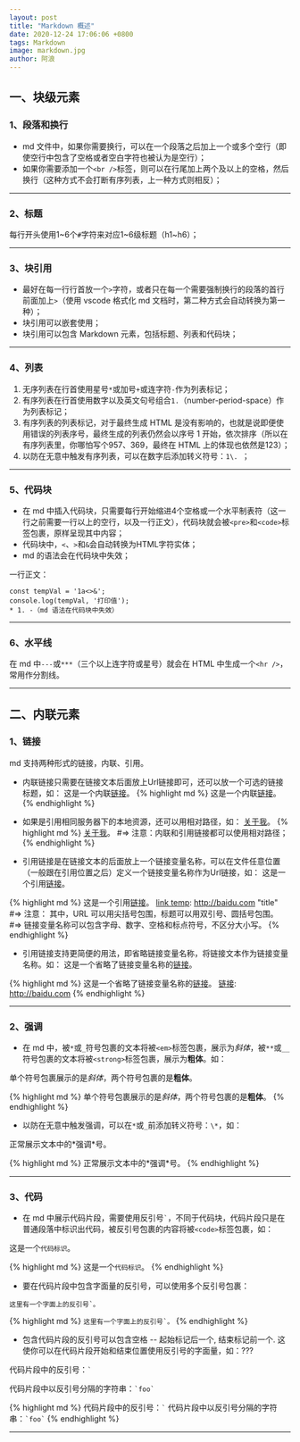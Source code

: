 ```yaml
---
layout: post
title: "Markdown 概述"
date: 2020-12-24 17:06:06 +0800
tags: Markdown
image: markdown.jpg
author: 阿浪
---
```


## 一、块级元素

### 1、段落和换行
- md 文件中，如果你需要换行，可以在一个段落之后加上一个或多个空行（即使空行中包含了空格或者空白字符也被认为是空行）；
- 如果你需要添加一个`<br />`标签，则可以在行尾加上两个及以上的空格，然后换行（这种方式不会打断有序列表，上一种方式则相反）；

---
### 2、标题
每行开头使用1~6个`#`字符来对应1~6级标题（h1~h6）；

---

### 3、块引用
- 最好在每一行行首放一个`>`字符，或者只在每一个需要强制换行的段落的首行前面加上`>`（使用 vscode 格式化 md 文档时，第二种方式会自动转换为第一种）；
- 块引用可以嵌套使用；
- 块引用可以包含 Markdown 元素，包括标题、列表和代码块；

---

### 4、列表
1. 无序列表在行首使用星号`*`或加号`+`或连字符`-`作为列表标记；
2. 有序列表在行首使用数字以及英文句号组合`1.`（number-period-space）作为列表标记；
3. 有序列表的列表标记，对于最终生成 HTML 是没有影响的，也就是说即便使用错误的列表序号，最终生成的列表仍然会以序号 1 开始，依次排序（所以在有序列表里，你哪怕写个957、369，最终在 HTML 上的体现也依然是123）；
4. 以防在无意中触发有序列表，可以在数字后添加转义符号：`1\. `；

---

### 5、代码块
- 在 md 中插入代码块，只需要每行开始缩进4个空格或一个水平制表符（这一行之前需要一行以上的空行，以及一行正文），代码块就会被`<pre>`和`<code>`标签包裹，原样呈现其中内容；
- 代码块中，`<`、`>`和`&`会自动转换为HTML字符实体；
- md 的语法会在代码块中失效；

一行正文：

    const tempVal = '1a<>&';
    console.log(tempVal, '打印值');
    * 1. -（md 语法在代码块中失效）

---

### 6、水平线
在 md 中`---`或`***`（三个以上连字符或星号）就会在 HTML 中生成一个`<hr />`，常用作分割线。

---

## 二、内联元素

### 1、链接
md 支持两种形式的链接，内联、引用。

- 内联链接只需要在链接文本后面放上Url链接即可，还可以放一个可选的链接标题，如：
这是一个内联[链接](http://baidu.com "title")。
{% highlight md %}
这是一个内联[链接](http://baidu.com "title")。
{% endhighlight %}

- 如果是引用相同服务器下的本地资源，还可以用相对路径，如： [关于我](/about)。
{% highlight md %}
[关于我](/about)。
#=> 注意：内联和引用链接都可以使用相对路径；
{% endhighlight %}

- 引用链接是在链接文本的后面放上一个链接变量名称，可以在文件任意位置（一般跟在引用位置之后）定义一个链接变量名称作为Url链接，如：
这是一个引用[链接][link temp]。

[link temp]: http://baidu.com "title"

{% highlight md %}
这是一个引用[链接][link temp]。
[link temp]: http://baidu.com "title"
#=> 注意： 其中，URL 可以用尖括号包围，标题可以用双引号、圆括号包围。
#=> 链接变量名称可以包含字母、数字、空格和标点符号，不区分大小写。
{% endhighlight %}

- 引用链接支持更简便的用法，即省略链接变量名称，将链接文本作为链接变量名称。如：
这是一个省略了链接变量名称的[链接][]。

[链接]: http://baidu.com

{% highlight md %}
这是一个省略了链接变量名称的[链接][]。
[链接]: http://baidu.com
{% endhighlight %}

---

### 2、强调
- 在 md 中，被`*`或`_`符号包裹的文本将被`<em>`标签包裹，展示为*斜体*，被`**`或`__`符号包裹的文本将被`<strong>`标签包裹，展示为**粗体**。如：

单个符号包裹展示的是*斜体*，两个符号包裹的是**粗体**。

{% highlight md %}
单个符号包裹展示的是*斜体*，两个符号包裹的是**粗体**。
{% endhighlight %}

- 以防在无意中触发强调，可以在`*`或`_`前添加转义符号：`\*`，如：

正常展示文本中的\*强调\*号。

{% highlight md %}
正常展示文本中的\*强调\*号。
{% endhighlight %}

---

### 3、代码

- 在 md 中展示代码片段，需要使用反引号`` ` ``，不同于代码块，代码片段只是在普通段落中标识出代码，被反引号包裹的内容将被`<code>`标签包裹，如：

这是一个`代码标识`。

{% highlight md %}
这是一个`代码标识`。
{% endhighlight %}

- 要在代码片段中包含字面量的反引号，可以使用多个反引号包裹：

``这里有一个字面上的反引号`。``

{% highlight md %}
``这里有一个字面上的反引号`。``
{% endhighlight %}

- 包含代码片段的反引号可以包含空格 -- 起始标记后一个, 结束标记前一个. 这使你可以在代码片段开始和结束位置使用反引号的字面量，如：???

代码片段中的反引号：`` ` ``

代码片段中以反引号分隔的字符串：`` `foo` ``

{% highlight md %}
代码片段中的反引号：`` ` ``
代码片段中以反引号分隔的字符串：`` `foo` ``
{% endhighlight %}


---
